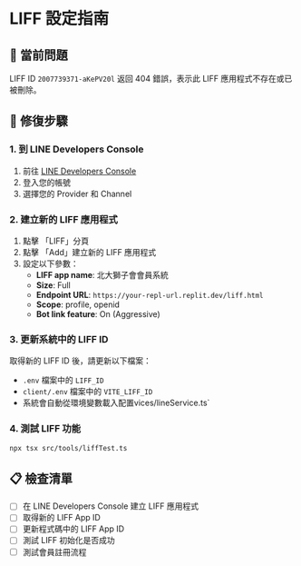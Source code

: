 
# LIFF 設定指南

## 🚨 當前問題
LIFF ID `2007739371-aKePV20l` 返回 404 錯誤，表示此 LIFF 應用程式不存在或已被刪除。

## 🔧 修復步驟

### 1. 到 LINE Developers Console
1. 前往 [LINE Developers Console](https://developers.line.biz/)
2. 登入您的帳號
3. 選擇您的 Provider 和 Channel

### 2. 建立新的 LIFF 應用程式
1. 點擊 「LIFF」分頁
2. 點擊 「Add」建立新的 LIFF 應用程式
3. 設定以下參數：
   - **LIFF app name**: 北大獅子會會員系統
   - **Size**: Full
   - **Endpoint URL**: `https://your-repl-url.replit.dev/liff.html`
   - **Scope**: profile, openid
   - **Bot link feature**: On (Aggressive)

### 3. 更新系統中的 LIFF ID
取得新的 LIFF ID 後，請更新以下檔案：
- `.env` 檔案中的 `LIFF_ID`
- `client/.env` 檔案中的 `VITE_LIFF_ID`
- 系統會自動從環境變數載入配置vices/lineService.ts`

### 4. 測試 LIFF 功能
```bash
npx tsx src/tools/liffTest.ts
```

## 📋 檢查清單
- [ ] 在 LINE Developers Console 建立 LIFF 應用程式
- [ ] 取得新的 LIFF App ID
- [ ] 更新程式碼中的 LIFF App ID
- [ ] 測試 LIFF 初始化是否成功
- [ ] 測試會員註冊流程
